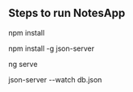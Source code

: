 ## Steps to run NotesApp

npm install

npm install -g json-server

ng serve

json-server --watch db.json
